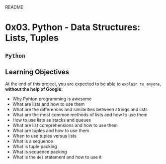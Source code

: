 README

# 0x03. Python - Data Structures: Lists, Tuples
## `Python`
## Learning Objectives
At the end of this project, you are expected to be able to `explain to anyone`, **without the help of Google:**
- Why Pyhton programming is awesome
- What are lists and how to use them
- What are the differences and similarities between strings and lists
- What are the most common methods of lists and how to use them
- How to use lists as stacks and queues
- What are list comprehensions and how to use them
- What are tuples and how to use them
- When to use tuples versus lists
- What is a sequence
- What is tuple packing
- What is sequence packing
- What is the `del` statement and how to use it
